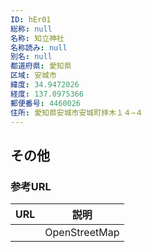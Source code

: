 ```yaml
---
ID: hEr01
総称: null
名称: 知立神社
名称読み: null
別名: null
都道府県: 愛知県
区域: 安城市
緯度: 34.9472026
経度: 137.0975366
郵便番号: 4460026
住所: 愛知県安城市安城町拝木１４−４
---
```


## その他

### 参考URL

| URL | 説明          |
| --- | ------------- |
|     | OpenStreetMap |
